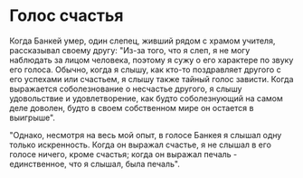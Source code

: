 # Голос счастья

Когда Банкей умер, один слепец, живший рядом с храмом учителя, рассказывал своему другу: "Из-за того, что я слеп, я не могу наблюдать за лицом человека, поэтому я сужу о его характере по звуку его голоса. Обычно, когда я слышу, как кто-то поздравляет другого с его успехами или счастьем, я слышу также тайный голос зависти. Когда выражается соболезнование о несчастье другого, я слышу удовольствие и удовлетворение, как будто соболезнующий на самом деле доволен, будто в своем собственном мире он остается в выигрыше".

"Однако, несмотря на весь мой опыт, в голосе Банкея я слышал одну только искренность. Когда он выражал счастье, я не слышал в его голосе ничего, кроме счастья; когда он выражал печаль - единственное, что я слышал, была печаль".